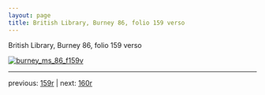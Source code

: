 ```yaml
---
layout: page
title: British Library, Burney 86, folio 159 verso
---
```


British Library, Burney 86, folio 159 verso

[![burney_ms_86_f159v](http://www.homermultitext.org/iipsrv?IIIF=/project/homer/pyramidal/deepzoom/bl/burney86imgs/v1/burney_ms_86_f159v.tif/full/800,/0/default.jpg)](http://www.homermultitext.org/ict2/?urn=urn:cite2:bl:burney86imgs.v1:burney_ms_86_f159v) 

---

previous:  [159r](../159r/) | next: [160r](../160r/)